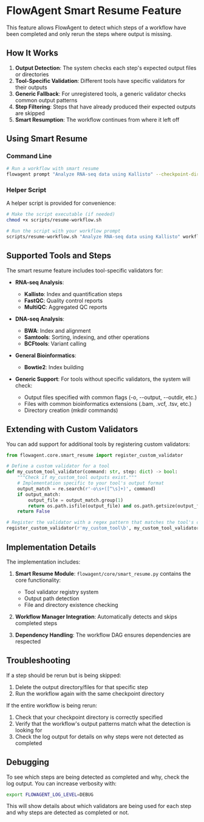 # FlowAgent Smart Resume Feature

This feature allows FlowAgent to detect which steps of a workflow have been completed and only rerun the steps where output is missing.

## How It Works

1. **Output Detection**: The system checks each step's expected output files or directories
2. **Tool-Specific Validation**: Different tools have specific validators for their outputs
3. **Generic Fallback**: For unregistered tools, a generic validator checks common output patterns
4. **Step Filtering**: Steps that have already produced their expected outputs are skipped
5. **Smart Resumption**: The workflow continues from where it left off

## Using Smart Resume

### Command Line

```bash
# Run a workflow with smart resume
flowagent prompt "Analyze RNA-seq data using Kallisto" --checkpoint-dir workflow_state
```

### Helper Script

A helper script is provided for convenience:

```bash
# Make the script executable (if needed)
chmod +x scripts/resume-workflow.sh

# Run the script with your workflow prompt
scripts/resume-workflow.sh "Analyze RNA-seq data using Kallisto" workflow_state
```

## Supported Tools and Steps

The smart resume feature includes tool-specific validators for:

- **RNA-seq Analysis**:
  - **Kallisto**: Index and quantification steps
  - **FastQC**: Quality control reports
  - **MultiQC**: Aggregated QC reports

- **DNA-seq Analysis**:
  - **BWA**: Index and alignment
  - **Samtools**: Sorting, indexing, and other operations
  - **BCFtools**: Variant calling

- **General Bioinformatics**:
  - **Bowtie2**: Index building

- **Generic Support**:
  For tools without specific validators, the system will check:
  - Output files specified with common flags (-o, --output, --outdir, etc.)
  - Files with common bioinformatics extensions (.bam, .vcf, .tsv, etc.)
  - Directory creation (mkdir commands)

## Extending with Custom Validators

You can add support for additional tools by registering custom validators:

```python
from flowagent.core.smart_resume import register_custom_validator

# Define a custom validator for a tool
def my_custom_tool_validator(command: str, step: dict) -> bool:
    """Check if my_custom_tool outputs exist."""
    # Implementation specific to your tool's output format
    output_match = re.search(r'-o\s+([^\s]+)', command)
    if output_match:
        output_file = output_match.group(1)
        return os.path.isfile(output_file) and os.path.getsize(output_file) > 0
    return False

# Register the validator with a regex pattern that matches the tool's command
register_custom_validator(r'my_custom_tool\b', my_custom_tool_validator)
```

## Implementation Details

The implementation includes:

1. **Smart Resume Module**: `flowagent/core/smart_resume.py` contains the core functionality:
   - Tool validator registry system
   - Output path detection
   - File and directory existence checking

2. **Workflow Manager Integration**: Automatically detects and skips completed steps

3. **Dependency Handling**: The workflow DAG ensures dependencies are respected

## Troubleshooting

If a step should be rerun but is being skipped:

1. Delete the output directory/files for that specific step
2. Run the workflow again with the same checkpoint directory

If the entire workflow is being rerun:

1. Check that your checkpoint directory is correctly specified
2. Verify that the workflow's output patterns match what the detection is looking for
3. Check the log output for details on why steps were not detected as completed

## Debugging

To see which steps are being detected as completed and why, check the log output. You can increase verbosity with:

```bash
export FLOWAGENT_LOG_LEVEL=DEBUG
```

This will show details about which validators are being used for each step and why steps are detected as completed or not.
